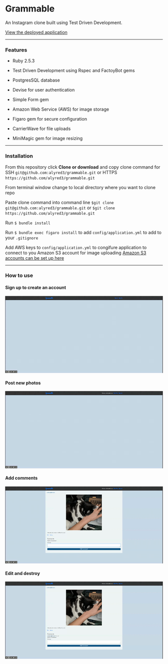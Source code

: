 # Grammable

An Instagram clone built using Test Driven Development.

[View the deployed application](https://grammable-alyssa-redman.herokuapp.com/grams)

____________

### Features

* Ruby 2.5.3

* Test Driven Development using Rspec and FactoyBot gems

* PostgresSQL database

* Devise for user authentication

* Simple Form gem 

* Amazon Web Service (AWS) for image storage

* Figaro gem for secure configuration

* CarrierWave for file uploads

* MiniMagic gem for image resizing

____________

### Installation

From this repository click <b>Clone or download</b> and copy clone command for SSH `git@github.com:alyred3/grammable.git` or HTTPS `https://github.com/alyred3/grammable.git`

From terminal window change to local directory where you want to clone repo

Paste clone command into command line `$git clone git@github.com:alyred3/grammable.git` or `$git clone https://github.com/alyred3/grammable.git`

Run `$ bundle install`

Run `$ bundle exec figaro install` to add `config/application.yml`  to add to your `.gitignore`

Add AWS keys to `config/application.yml` to congifure application to connect to you Amazon S3 account for image uploading
[Amazon S3 accounts can be set up here](https://docs.aws.amazon.com/AmazonS3/latest/gsg/SigningUpforS3.html)

____________

### How to use 

#### Sign up to create an account
![Screenshot](app/assets/images/signup.gif)

#### Post new photos
![Screenshot](app/assets/images/new.gif)

#### Add comments
![Screenshot](app/assets/images/comment.gif)

#### Edit and destroy
![Screenshot](app/assets/images/editdestroy.gif)









